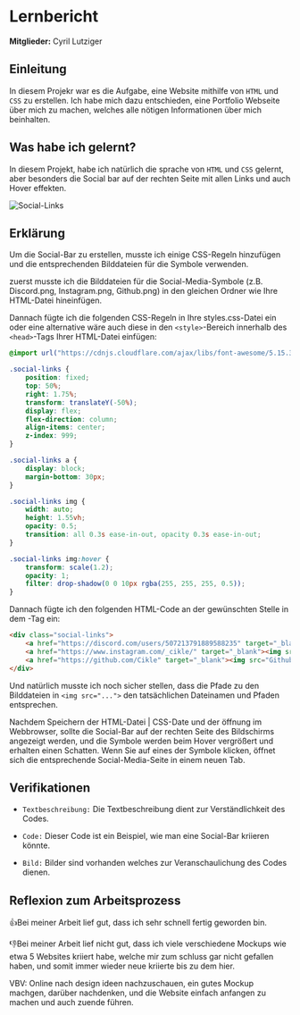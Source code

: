 # Lernbericht

**Mitglieder:** Cyril Lutziger

## Einleitung
In diesem Projekr war es die Aufgabe, eine Website mithilfe von `HTML` und `CSS` zu erstellen. Ich habe mich dazu entschieden, eine Portfolio Webseite über mich zu machen, welches alle nötigen Informationen über mich beinhalten.

## Was habe ich gelernt?
In diesem Projekt, habe ich natürlich die sprache von `HTML` und `CSS` gelernt, aber besonders die Social bar auf der rechten Seite mit allen Links und auch Hover effekten. 


![Social-Links](https://github.com/Cikle/My-Portfolio/assets/110893288/b91e5812-27a3-48dd-ac56-76947cc54b73)



## Erklärung

Um die Social-Bar zu erstellen, musste ich einige CSS-Regeln hinzufügen und die entsprechenden Bilddateien für die Symbole verwenden. 

zuerst musste ich die Bilddateien für die Social-Media-Symbole (z.B. Discord.png, Instagram.png, Github.png) in den gleichen Ordner wie Ihre HTML-Datei hineinfügen.

Dannach fügte ich die folgenden CSS-Regeln in Ihre styles.css-Datei ein oder eine alternative wäre auch diese in den `<style>`-Bereich innerhalb des `<head>`-Tags Ihrer HTML-Datei einfügen:

```css
@import url("https://cdnjs.cloudflare.com/ajax/libs/font-awesome/5.15.3/css/all.min.css");

.social-links {
    position: fixed;
    top: 50%;
    right: 1.75%;
    transform: translateY(-50%);
    display: flex;
    flex-direction: column;
    align-items: center;
    z-index: 999;
}

.social-links a {
    display: block;
    margin-bottom: 30px;
}

.social-links img {
    width: auto;
    height: 1.55vh;
    opacity: 0.5;
    transition: all 0.3s ease-in-out, opacity 0.3s ease-in-out;
}

.social-links img:hover {
    transform: scale(1.2);
    opacity: 1;
    filter: drop-shadow(0 0 10px rgba(255, 255, 255, 0.5));
}
```

Dannach fügte ich den folgenden HTML-Code an der gewünschten Stelle in dem <body>-Tag ein:

```html
<div class="social-links">
    <a href="https://discord.com/users/507213791889588235" target="_blank"><img src="Discord.png" alt="Discord"></a>
    <a href="https://www.instagram.com/_cikle/" target="_blank"><img src="Instagram.png" alt="Instagram"></a>
    <a href="https://github.com/Cikle" target="_blank"><img src="Github.png" alt="Github"></a>
</div>
```

Und natürlich musste ich noch sicher stellen, dass die Pfade zu den Bilddateien in ```<img src="...">``` den tatsächlichen Dateinamen und Pfaden entsprechen.

Nachdem Speichern der HTML-Datei | CSS-Date und der öffnung im Webbrowser, sollte die Social-Bar auf der rechten Seite des Bildschirms angezeigt werden, und die Symbole werden beim Hover vergrößert und erhalten einen Schatten. Wenn Sie auf eines der Symbole klicken, öffnet sich die entsprechende Social-Media-Seite in einem neuen Tab.


## Verifikationen

* `Textbeschreibung:` Die Textbeschreibung dient zur Verständlichkeit des Codes.

* `Code:` Dieser Code ist ein Beispiel, wie man eine Social-Bar kriieren könnte.

* `Bild:` Bilder sind vorhanden welches zur Veranschaulichung des Codes dienen.


## Reflexion zum Arbeitsprozess

👍Bei meiner Arbeit lief gut, dass ich sehr schnell fertig geworden bin.

👎Bei meiner Arbeit lief nicht gut, dass ich viele verschiedene Mockups wie etwa 5 Websites kriiert habe, welche mir zum schluss gar nicht gefallen haben, und somit immer wieder neue kriierte bis zu dem hier.

VBV: Online nach design ideen nachzuschauen, ein gutes Mockup machgen, darüber nachdenken, und die Website einfach anfangen zu machen und auch zuende führen.
